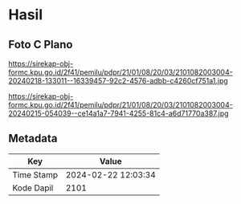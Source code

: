 # Hasil

## Foto C Plano

https://sirekap-obj-formc.kpu.go.id/2f41/pemilu/pdpr/21/01/08/20/03/2101082003004-20240218-133011--16339457-92c2-4576-adbb-c4260cf751a1.jpg

https://sirekap-obj-formc.kpu.go.id/2f41/pemilu/pdpr/21/01/08/20/03/2101082003004-20240215-054039--ce14a1a7-7941-4255-81c4-a6d71770a387.jpg


## Metadata

| Key        | Value               |
| ---------- | ------------------- |
| Time Stamp | 2024-02-22 12:03:34 |
| Kode Dapil | 2101                |



